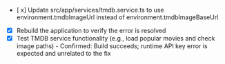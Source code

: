 - [  x] Update src/app/services/tmdb.service.ts to use environment.tmdbImageUrl instead of environment.tmdbImageBaseUrl
- [x] Rebuild the application to verify the error is resolved
- [x] Test TMDB service functionality (e.g., load popular movies and check image paths) - Confirmed: Build succeeds; runtime API key error is expected and unrelated to the fix
